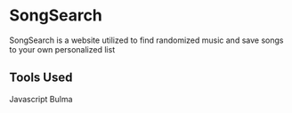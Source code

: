 # SongSearch
SongSearch is a website utilized to find randomized music and save songs to your own personalized list 
## Tools Used
Javascript
Bulma
